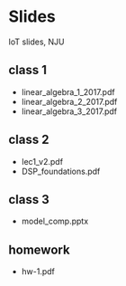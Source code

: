 # Slides
IoT slides, NJU
## class 1
* linear_algebra_1_2017.pdf
* linear_algebra_2_2017.pdf
* linear_algebra_3_2017.pdf

## class 2
* lec1_v2.pdf
* DSP_foundations.pdf

## class 3
* model_comp.pptx

## homework
* hw-1.pdf
